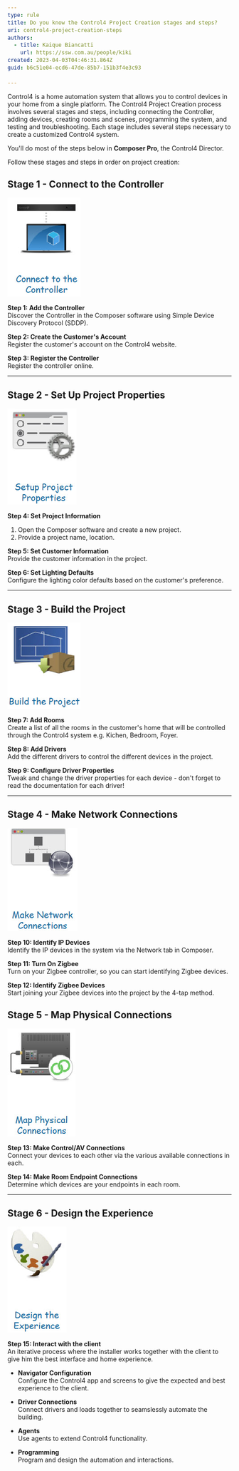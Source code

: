 ```yaml
---
type: rule
title: Do you know the Control4 Project Creation stages and steps?
uri: control4-project-creation-steps
authors:
  - title: Kaique Biancatti
    url: https://ssw.com.au/people/kiki
created: 2023-04-03T04:46:31.864Z
guid: b6c51e04-ecd6-47de-85b7-151b3f4e3c93

---
```


Control4 is a home automation system that allows you to control devices in your home from a single platform. The Control4 Project Creation process involves several stages and steps, including connecting the Controller, adding devices, creating rooms and scenes, programming the system, and testing and troubleshooting. Each stage includes several steps necessary to create a customized Control4 system.

You'll do most of the steps below in **Composer Pro**, the Control4 Director.

<!--endintro-->

Follow these stages and steps in order on project creation:

## Stage 1 - Connect to the Controller

![](stage1.jpg)

**Step 1: Add the Controller**   
Discover the Controller in the Composer software using Simple Device Discovery Protocol (SDDP).

**Step 2: Create the Customer's Account**    
Register the customer's account on the Control4 website.

**Step 3: Register the Controller**  
Register the controller online.

---

## Stage 2 - Set Up Project Properties

![](stage2.jpg)

**Step 4: Set Project Information**   
1. Open the Composer software and create a new project.
2. Provide a project name, location.

**Step 5: Set Customer Information**  
Provide the customer information in the project.

**Step 6: Set Lighting Defaults**  
Configure the lighting color defaults based on the customer's preference.

---

## Stage 3 - Build the Project

![](stage3.jpg)

**Step 7: Add Rooms**    
Create a list of all the rooms in the customer's home that will be controlled through the Control4 system e.g. Kichen, Bedroom, Foyer.

**Step 8: Add Drivers**   
Add the different drivers to control the different devices in the project.

**Step 9: Configure Driver Properties**   
Tweak and change the driver properties for each device - don't forget to read the documentation for each driver!

---

## Stage 4 - Make Network Connections

![](stage4.jpg)

**Step 10: Identify IP Devices**  
Identify the IP devices in the system via the Network tab in Composer.

**Step 11: Turn On Zigbee**   
Turn on your Zigbee controller, so you can start identifying Zigbee devices.

**Step 12: Identify Zigbee Devices**   
Start joining your Zigbee devices into the project by the 4-tap method.

## Stage 5 - Map Physical Connections

![](stage6.jpg)

**Step 13: Make Control/AV Connections**  
Connect your devices to each other via the various available connections in each.

**Step 14: Make Room Endpoint Connections**  
Determine which devices are your endpoints in each room.

---

## Stage 6 - Design the Experience

![](stage7.jpg)

**Step 15: Interact with the client**  
An iterative process where the installer works together with the client to give him the best interface and home experience.

* **Navigator Configuration**  
  Configure the Control4 app and screens to give the expected and best experience to the client.

* **Driver Connections**  
  Connect drivers and loads together to seamslessly automate the building.

* **Agents**  
  Use agents to extend Control4 functionality.

* **Programming**   
  Program and design the automation and interactions.
